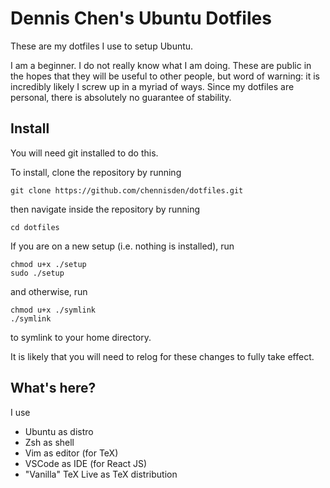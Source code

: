 # Dennis Chen's Ubuntu Dotfiles

These are my dotfiles I use to setup Ubuntu.

I am a beginner. I do not really know what I am doing. These are public in the hopes that they will be useful to other people, but word of warning: it is incredibly likely I screw up in a myriad of ways. Since my dotfiles are personal, there is absolutely no guarantee of stability.

## Install

You will need git installed to do this.

To install, clone the repository by running

	git clone https://github.com/chennisden/dotfiles.git

then navigate inside the repository by running

	cd dotfiles

If you are on a new setup (i.e. nothing is installed), run

	chmod u+x ./setup
	sudo ./setup

and otherwise, run

	chmod u+x ./symlink
	./symlink

to symlink to your home directory.

It is likely that you will need to relog for these changes to fully take effect.

## What's here?

I use
- Ubuntu as distro
- Zsh as shell
- Vim as editor (for TeX)
- VSCode as IDE (for React JS)
- "Vanilla" TeX Live as TeX distribution
